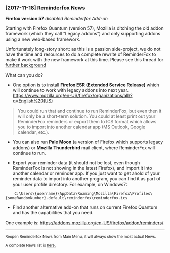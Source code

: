 ###  [2017-11-18] Reminderfox News

__Firefox version 57__ _disabled Reminderfox Add-on_

Starting with Firefox Quantum (version 57), Mozilla is ditching the old addon framework (which they call “Legacy addons”) and only supporting addons using a new web-based framework.

Unfortunately long-story short: as this is a passion side-project, we do not have the time and resources to do a complete rewrite of ReminderFox to make it work with the new framework at this time.  Please see this thread for [further background](https://groups.google.com/forum/#!msg/reminderfox/ZX3Hsm3R1jU/MU0S50LhEAAJ)

What can you do?

*  One option is to install __Firefox ESR (Extended Service Release)__ which will continue to work with legacy addons into next year.   <https://www.mozilla.org/en-US/firefox/organizations/all/?q=English%20(US)>  
> You could run that and continue to run ReminderFox, but even then it will only be a short-term solution. You could at least print out your ReminderFox reminders or export them to ICS format which allows you to import into another calendar app (MS Outlook, Google calendar, etc.).  

*  You can also run __Pale Moon__ (a version of Firefox which supports legacy addons) or __Mozilla Thunderbird__ mail client, where ReminderFox will continue to run.

*  Export your reminder data (it should not be lost, even though ReminderFox is not showing in the latest Firefox), and import it into another calendar or reminder app. 
  If you just want to get ahold of your reminder data to import into another program, you can find it as part of your user profile directory. For example, on Windows7:   
```  
    C:\Users\{username}\AppData\Roaming\Mozilla\Firefox\Profiles\{someRandomNumber}.default\reminderfox\reminderfox.ics
```
*  Find another alternative add-on that runs on current Firefox Quantum and has the capabilities that you need.

One example is: <https://addons.mozilla.org/en-US/firefox/addon/reminders/>

----
<small>Reopen Reminderfox News from Main Menu, it will always show the most actual News. </small>

<small>A complete News list is [here.](https://github.com/neandr/reminderfox/tree/master/docs) </small>
